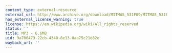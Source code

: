 ```yaml
---
content_type: external-resource
external_url: http://www.archive.org/download/MITMAS_531F09/MITMAS_531F09_lec06_2.mp3
has_external_license_warning: true
license: https://en.wikipedia.org/wiki/All_rights_reserved
status: ''
title: MP3 - 6.6MB
uid: 9a706473-22cb-4340-8e13-0aa75c21d82e
wayback_url: ''
---
```

